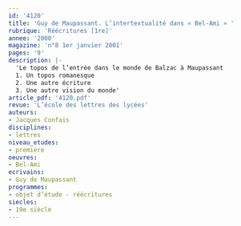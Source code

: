 ```yaml
---
id: '4120'
title: 'Guy de Maupassant. L’intertextualité dans « Bel-Ami » '
rubrique: 'Réécritures [1re]'
annee: '2000'
magazine: 'n°8 1er janvier 2001'
pages: '9'
description: |-
  'Le topos de l’entrée dans le monde de Balzac à Maupassant
  1. Un topos romanesque
  2. Une autre écriture
  3. Une autre vision du monde'
article_pdf: '4120.pdf'
revue: 'L’école des lettres des lycées'
auteurs:
- Jacques Confais
disciplines:
- lettres
niveau_etudes:
- première
oeuvres:
- Bel-Ami
ecrivains:
- Guy de Maupassant
programmes:
- objet d’étude - réécritures
siecles:
- 19e siècle
---
```

